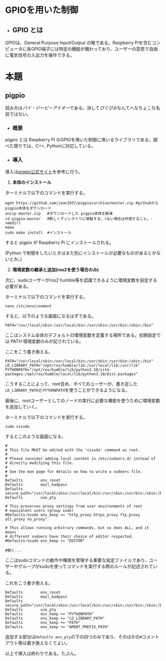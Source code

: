 # GPIOを用いた制御

- ## GPIO とは

GPIOは、General Purpose Input/Output の略である。Raspberry Piを含むコンピュータに各GPIO端子には特定の機能が備わっており、ユーザーの意思で自由に電気信号の入出力を操作できる。

# 本題

## pigpio

読み方は*パイ・ジーピーアイオー*である。決して*ぴぐぴお*なんてへなちょこな名前ではない。

- ### 概要

pigpio とは Raspberry Pi のGPIOを用いた制御に用いるライブラリである。調べた限りでは、C++, Pythonに対応している。

- ### 導入

導入は[pigpio公式サイト](https://abyz.me.uk/rpi/pigpio/)を参考に行う。

1. **本体のインストール**

ターミナルで以下のコマンドを実行する。
```
wget https://github.com/joan2937/pigpio/archive/master.zip #githubからpigpio本体をダウンロード
unzip master.zip   #ダウンロードした pigpio本体を解凍
cd pigpio-master   #新しくディレクトリに移動する。(ない場合は作成すること。->mkdir)
make
sudo make install  #インストール
```

すると pigpio が Raspberry Pi にインストールされる。

(Python で制御をしたいときはまた別にインストールが必要なものがあるとかないとか。)

2. **環境変数の継承と追加(ros2を使う場合のみ)**

次に、sudoユーザーがros2 humble等を認識できるように環境変数を設定する必要がある。

ターミナルで以下のコマンドを実行する。
```
nano /stc/environment
```

すると、以下のような画面になるはずである。
```
PATH="/usr/local/sbin:/usr/local/bin:/usr/sbin:/usr/bin:/sbin:/bin"
```

ここはシステム全体のデフォルトの環境変数を定義する場所である。初期設定では PATH 環境変数のみが記されている。

ここをこう書き換える。

```
PATH="/usr/local/sbin:/usr/local/bin:/usr/sbin:/usr/bin:/sbin:/bin"
LD_LIBRARY_PATH="/opt/ros/humble/lib:/usr/local/lib:/usr/lib"
PYTHONPATH="/opt/ros/humble/lib/python3.10/site-packages:/opt/ros/humble/local/lib/python3.10/dist-packages"
```

こうすることによって、root含め、すべてのユーザーが、書き足した`LD_LIBRARY_PATH`と`PYTHONPATH`を使うことができるようになる。

最後に、rootユーザーとしてのノードの実行に必要な機能を使うために環境変数を追加していく。

ターミナルで以下のコマンドを実行する。

```
sudo visudo
```

するとこのような画面になる。

```
#
# This file MUST be edited with the 'visudo' command as root.
#
# Please consider adding local content in /etc/sudoers.d/ instead of
# directly modifying this file.
#
# See the man page for details on how to write a sudoers file.
#
Defaults        env_reset
Defaults        mail_badpass
Defaults        secure_path="/usr/local/sbin:/usr/local/bin:/usr/sbin:/usr/bin:/sbin:/bin:/snap/bin"
Defaults        use_pty

# This preserves proxy settings from user environments of root
# equivalent users (group sudo)
#Defaults:%sudo env_keep += "http_proxy https_proxy ftp_proxy all_proxy no_proxy"

# This allows running arbitrary commands, but so does ALL, and it means
# different sudoers have their choice of editor respected.
#Defaults:%sudo env_keep += "EDITOR"

#続く...
```

ここはsudoコマンドの動作や権限を管理する重要な設定ファイルであり、ユーザーやグループがsudoを使ってコマンドを実行する際のルールが記述されている。

これをこう書き換える。

```
Defaults        env_reset
Defaults        mail_badpass
Defaults        secure_path="/usr/local/sbin:/usr/local/bin:/usr/sbin:/usr/bin:/sbin:/bin:/snap/bin"
Defaults        use_pty
Defaults        env_keep += "PYTHONPATH"
Defaults        env_keep += "LD_LIBRARY_PATH"
Defaults        env_keep += "PATH"
Defaults        env_keep += "AMENT_PREFIX_PATH"
```

追加する部分は`Defaults env_pty`の下の四つのみであり、そのほかの`#`コメントアウト等は書き換えなくてよい。

以上で導入は終わりである。たぶん。